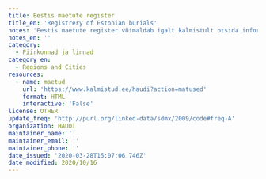 ```yaml
---
title: Eestis maetute register
title_en: 'Registrery of Estonian burials'
notes: 'Eestis maetute register võimaldab igalt kalmistult otsida informatsiooni Teid huvitava kalmulise kohta.'
notes_en: ''
category:
  - Piirkonnad ja linnad
category_en:
  - Regions and Cities
resources:
  - name: maetud
    url: 'https://www.kalmistud.ee/haudi?action=matused'
    format: HTML
    interactive: 'False'
license: OTHER
update_freq: 'http://purl.org/linked-data/sdmx/2009/code#freq-A'
organization: HAUDI
maintainer_name: ''
maintainer_email: ''
maintainer_phone: ''
date_issued: '2020-03-28T15:07:06.746Z'
date_modified: 2020/10/16
---
```

